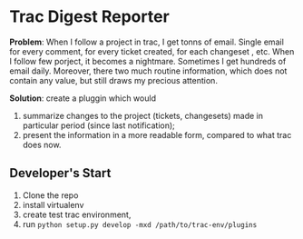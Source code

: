 Trac Digest Reporter
====================


**Problem**: When I follow a project in trac, I get tonns of email. Single email for every comment, for every ticket created, for each changeset , etc.
When I follow few porject, it becomes a nightmare. Sometimes I get hundreds of email daily.
Moreover, there two much routine information, which does not contain any value, but still draws my precious attention.

**Solution**: create a pluggin which would

1. summarize changes to the project (tickets, changesets) made in particular period (since last notification);
2. present the information in a more readable form, compared to what trac does now.

## Developer's Start

1. Clone the repo
1. install virtualenv
1. create test trac environment,
1. run `python setup.py develop -mxd /path/to/trac-env/plugins`

